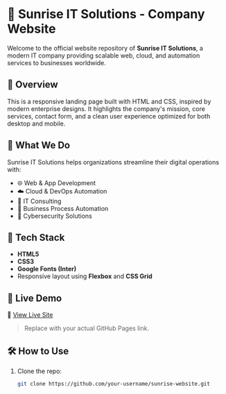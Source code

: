 
# 🌅 Sunrise IT Solutions - Company Website

Welcome to the official website repository of **Sunrise IT Solutions**, a modern IT company providing scalable web, cloud, and automation services to businesses worldwide.

## 🚀 Overview

This is a responsive landing page built with HTML and CSS, inspired by modern enterprise designs. It highlights the company's mission, core services, contact form, and a clean user experience optimized for both desktop and mobile.

## 💼 What We Do

Sunrise IT Solutions helps organizations streamline their digital operations with:

- 🌐 Web & App Development  
- ☁️ Cloud & DevOps Automation  
- 🧠 IT Consulting  
- 🤖 Business Process Automation  
- 🔐 Cybersecurity Solutions  

## 🔧 Tech Stack

- **HTML5**
- **CSS3**
- **Google Fonts (Inter)**
- Responsive layout using **Flexbox** and **CSS Grid**

## 📸 Live Demo

🔗 [View Live Site](https://https://github.com/MayankS95/sunrisewebsite)

> Replace with your actual GitHub Pages link.

## 🛠️ How to Use

1. Clone the repo:
   ```bash
   git clone https://github.com/your-username/sunrise-website.git
